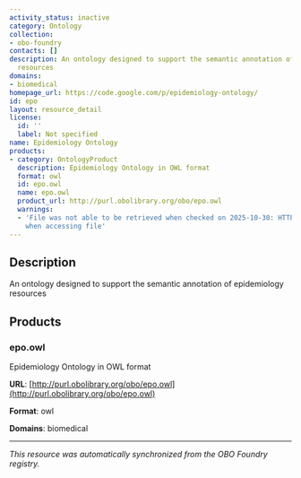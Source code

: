 ```yaml
---
activity_status: inactive
category: Ontology
collection:
- obo-foundry
contacts: []
description: An ontology designed to support the semantic annotation of epidemiology
  resources
domains:
- biomedical
homepage_url: https://code.google.com/p/epidemiology-ontology/
id: epo
layout: resource_detail
license:
  id: ''
  label: Not specified
name: Epidemiology Ontology
products:
- category: OntologyProduct
  description: Epidemiology Ontology in OWL format
  format: owl
  id: epo.owl
  name: epo.owl
  product_url: http://purl.obolibrary.org/obo/epo.owl
  warnings:
  - 'File was not able to be retrieved when checked on 2025-10-30: HTTP 404 error
    when accessing file'
---
```

## Description

An ontology designed to support the semantic annotation of epidemiology resources

## Products

### epo.owl

Epidemiology Ontology in OWL format

**URL**: [http://purl.obolibrary.org/obo/epo.owl](http://purl.obolibrary.org/obo/epo.owl)

**Format**: owl

**Domains**: biomedical

---

*This resource was automatically synchronized from the OBO Foundry registry.*